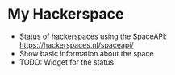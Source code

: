 My Hackerspace
==============

- Status of hackerspaces using the SpaceAPI: https://hackerspaces.nl/spaceapi/
- Show basic information about the space
- TODO: Widget for the status
